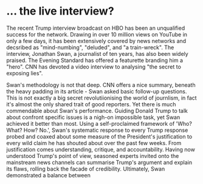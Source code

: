 # ... the live interview?

The recent Trump interview broadcast on HBO has been an unqualified success for the network. Drawing in over 10 million views on YouTube in only a few days, it has been extensively covered by news networks and decsribed as "mind-numbing", "deluded", and "a train-wreck". The interview, Jonathan Swan, a journalist of ten years, has also been widely praised. The Evening Standard has offered a featurette branding him a "hero". CNN has devoted a video interview to analysing "the secret to exposing lies".

Swan's methodology is not that deep. CNN offers a nice summary, beneath the heavy padding in its article - Swan asked basic follow-up questions. This is not exactly a big secret revolutiionising the world of journlism, in fact it's almost the only shared trait of good reporters. Yet there is much commendable about Swan's performance. Guiding Donald Trump to talk about confront specific issues is a nigh-on impossible task, yet Swan achieved it better than most. Using a self-proclaimed framework of 'Who? What? How? No.', Swan's systematic response to every Trump response probed and coaxed about some measure of the President's justification to every wild claim he has shouted about over the past few weeks. From justification comes understanding, critique, and accountability. Having now understood Trump's point of view, seasoned experts invited onto the mainstream news channels can summarise Trump's argument and explain its flaws, rolling back the facade of credibility. Ultimately, Swan demonstrated a balance between 